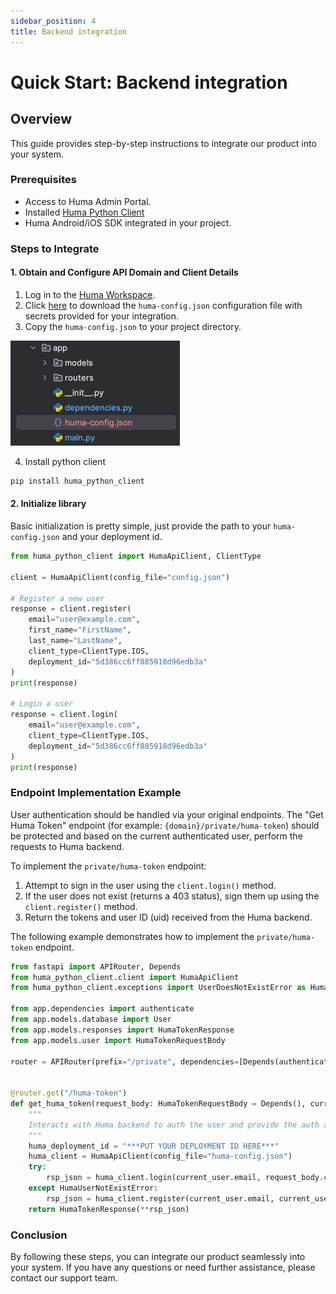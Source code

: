 ```yaml
---
sidebar_position: 4
title: Backend integration
---
```


# Quick Start: Backend integration

## Overview

This guide provides step-by-step instructions to integrate our product into your system.

### Prerequisites

- Access to Huma Admin Portal.
- Installed [Huma Python Client](https://github.com/huma-engineering/huma-python-client)
- Huma Android/iOS SDK integrated in your project.

### Steps to Integrate

#### 1. Obtain and Configure API Domain and Client Details

1. Log in to the [Huma Workspace](https://workspace.huma.com/).
2. Click [here](https://workspace-gcp-uk.api.huma.com/api/integration/v1/configs/backend) to download the `huma-config.json` configuration file with secrets provided for your integration.
3. Copy the `huma-config.json` to your project directory.

![config_file.png](config_file.png)

4. Install python client

```bash
pip install huma_python_client
```

#### 2. Initialize library

Basic initialization is pretty simple, just provide the path to your `huma-config.json` and your deployment id.

```python
from huma_python_client import HumaApiClient, ClientType

client = HumaApiClient(config_file="config.json")

# Register a new user
response = client.register(
    email="user@example.com",
    first_name="FirstName",
    last_name="LastName",
    client_type=ClientType.IOS,
    deployment_id="5d386cc6ff885918d96edb3a"
)
print(response)

# Login a user
response = client.login(
    email="user@example.com",
    client_type=ClientType.IOS,
    deployment_id="5d386cc6ff885918d96edb3a"
)
print(response)
```

### Endpoint Implementation Example

User authentication should be handled via your original endpoints. The "Get Huma Token" endpoint (for example: `{domain}/private/huma-token`) should be protected and based on the current authenticated user, perform the requests to Huma backend.

To implement the `private/huma-token` endpoint:

1. Attempt to sign in the user using the `client.login()` method.
2. If the user does not exist (returns a 403 status), sign them up using the `client.register()` method.
3. Return the tokens and user ID (uid) received from the Huma backend.

The following example demonstrates how to implement the `private/huma-token` endpoint.

```py
from fastapi import APIRouter, Depends
from huma_python_client.client import HumaApiClient
from huma_python_client.exceptions import UserDoesNotExistError as HumaUserNotExistError

from app.dependencies import authenticate
from app.models.database import User
from app.models.responses import HumaTokenResponse
from app.models.user import HumaTokenRequestBody

router = APIRouter(prefix="/private", dependencies=[Depends(authenticate)], tags=['Huma'])


@router.get("/huma-token")
def get_huma_token(request_body: HumaTokenRequestBody = Depends(), current_user: User = Depends(authenticate)) -> HumaTokenResponse:
    """
    Interacts with Huma backend to auth the user and provide the auth and refresh tokens for Huma sdk.
    """
    huma_deployment_id = "***PUT YOUR DEPLOYMENT ID HERE***"
    huma_client = HumaApiClient(config_file="huma-config.json")
    try:
        rsp_json = huma_client.login(current_user.email, request_body.client_type, huma_deployment_id)
    except HumaUserNotExistError:
        rsp_json = huma_client.register(current_user.email, current_user.firstName, current_user.lastName, request_body.client_type, huma_deployment_id)
    return HumaTokenResponse(**rsp_json)
```

### Conclusion

By following these steps, you can integrate our product seamlessly into your system. If you have any questions or need further assistance, please contact our support team.
